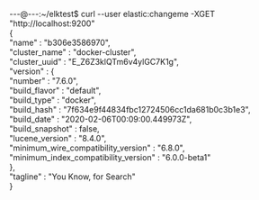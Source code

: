 ---@---:~/elktest$ curl --user elastic:changeme -XGET "http://localhost:9200"  
{  
  "name" : "b306e3586970",  
  "cluster_name" : "docker-cluster",  
  "cluster_uuid" : "E_Z6Z3klQTm6v4ylGC7K1g",  
  "version" : {  
    "number" : "7.6.0",  
    "build_flavor" : "default",  
    "build_type" : "docker",  
    "build_hash" : "7f634e9f44834fbc12724506cc1da681b0c3b1e3",  
    "build_date" : "2020-02-06T00:09:00.449973Z",  
    "build_snapshot" : false,  
    "lucene_version" : "8.4.0",  
    "minimum_wire_compatibility_version" : "6.8.0",  
    "minimum_index_compatibility_version" : "6.0.0-beta1"  
  },  
  "tagline" : "You Know, for Search"  
}  
